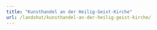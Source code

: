 ```yaml
---
title: "Kunsthandel an der Heilig-Geist-Kirche"
url: /landshut/kunsthandel-an-der-heilig-geist-kirche/
---
```

